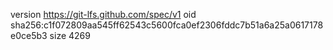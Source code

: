 version https://git-lfs.github.com/spec/v1
oid sha256:c1f072809aa545ff62543c5600fca0ef2306fddc7b51a6a25a0617178e0ce5b3
size 4269

